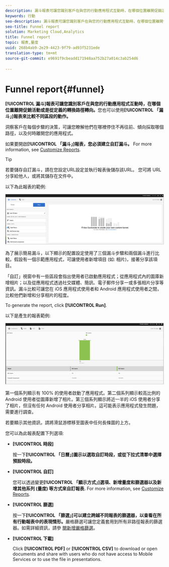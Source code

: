 ```yaml
---
description: 漏斗報表可讓您識別客戶在與您的行動應用程式互動時，在哪個位置離開促銷活動或是從定義的轉換路徑轉向。您也可以使用漏斗報表來比較不同區段的動作。
keywords: 行動
seo-description: 漏斗報表可讓您識別客戶在與您的行動應用程式互動時，在哪個位置離開促銷活動或是從定義的轉換路徑轉向。您也可以使用漏斗報表來比較不同區段的動作。
seo-title: Funnel report
solution: Marketing Cloud,Analytics
title: Funnel report
topic: 報表,量度
uuid: 268b4ab9-2e29-4423-9f79-ad93f5231ede
translation-type: tm+mt
source-git-commit: e9691f9cbeadd171948aa752b27a014c3ab254d6

---
```



# Funnel report{#funnel}

**[!UICONTROL 漏斗]報表可讓您識別客戶在與您的行動應用程式互動時，在哪個位置離開促銷活動或是從定義的轉換路徑轉向。**&#x200B;您也可以使用&#x200B;**[!UICONTROL 「漏斗」]報表來比較不同區段的動作。**

洞察客戶在每個步驟的決策，可讓您瞭解他們在哪裡停住不再往前、傾向採取哪個路徑，以及何時離開您的應用程式。

如果要開啟&#x200B;**[!UICONTROL 「漏斗」]報表，您必須建立自訂漏斗。** For more information, see [Customize Reports](/help/using/usage/reports-customize/reports-customize.md).

>[!TIP]
>
>若要儲存自訂漏斗，請在您設定URL設定並執行報表後儲存該URL。 您可將 URL 分享給他人，或將其儲存在文件中。

以下為此報表的範例:

![](assets/funnel_create.png)

為了展示簡易漏斗，以下顯示的配置設定使用了三個漏斗步驟和兩個漏斗進行比較。假設有一個示範應用程式，可讓使用者新增項目 (如: 相片)，接著分享該項目。

「自訂」視窗中有一些區段會指出使用者已啟動應用程式；從應用程式內的圖庫新增相片；以及從應用程式透過社交媒體、簡訊、電子郵件分享一或多張相片分享等資訊。漏斗比較可讓您在 iOS 應用程式使用者和 Android 應用程式使用者之間，比較他們新增和分享相片的程度。

To generate the report, click **[!UICONTROL Run]**.

以下是產生的報表範例:

![](assets/funnel.png)

第一個系列顯示有 100% 的使用者啟動了應用程式。第二個系列顯示較高比例的 Android 使用者從圖庫新增了相片。第三個系列顯示將近一半的 iOS 使用者分享了相片，但沒有任何 Android 使用者分享相片。這可能表示應用程式發生問題，需要進行調查。

若要顯示其他資訊，請將滑鼠游標移至圖表中任何長條圖的上方。

您可以為此報表配置下列選項:

* **[!UICONTROL 時段]**

   按一下&#x200B;**[!UICONTROL 「日曆」]圖示以選取自訂時段，或從下拉式清單中選擇預設時段。**
* **[!UICONTROL 自訂]**

   您可以透過變更&#x200B;**[!UICONTROL 「顯示方式」]選項、新增量度和篩選器以及新增其他系列 (量度) 等方式來自訂報表.** For more information, see [Customize Reports](/help/using/usage/reports-customize/reports-customize.md).
* **[!UICONTROL 篩選]**

   按一下&#x200B;**[!UICONTROL 「篩選」]可以建立跨越不同報表的篩選器，以查看在所有行動報表中的表現情形。**&#x200B;嚴格篩選可讓您定義套用到所有非路徑報表的篩選器。如需詳細資訊，請參 [閱新增嚴格篩選](/help/using/usage/reports-customize/t-sticky-filter.md)。
* **[!UICONTROL 下載]**

   Click **[!UICONTROL PDF]** or **[!UICONTROL CSV]** to download or open documents and share with users who do not have access to Mobile Services or to use the file in presentations.
